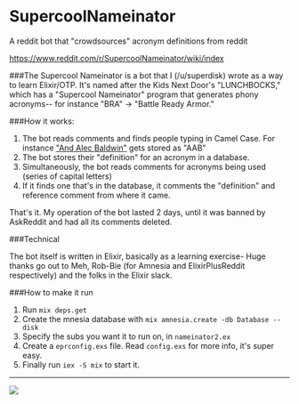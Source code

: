 # SupercoolNameinator
A reddit bot that "crowdsources" acronym definitions from reddit

https://www.reddit.com/r/SupercoolNameinator/wiki/index

###The Supercool Nameinator
is a bot that I (/u/superdisk) wrote as a way to learn Elixir/OTP. It's named after the Kids Next Door's "LUNCHBOCKS," which has a "Supercool Nameinator" program that generates phony acronyms-- for instance "BRA" -> "Battle Ready Armor."

###How it works:

1. The bot reads comments and finds people typing in Camel Case. For instance ["And Alec Baldwin"](http://reddit.com/comments/5gicrp/_/dat03ak) gets stored as "AAB"
2. The bot stores their "definition" for an acronym in a database.
3. Simultaneously, the bot reads comments for acronyms being used (series of capital letters)
4. If it finds one that's in the database, it comments the "definition" and reference comment from where it came.

That's it. My operation of the bot lasted 2 days, until it was banned by AskReddit and had all its comments deleted.

###Technical

The bot itself is written in Elixir, basically as a learning exercise- Huge thanks go out to Meh, Rob-Bie (for Amnesia and ElixirPlusReddit respectively) and the folks in the Elixir slack.

###How to make it run

1. Run `mix deps.get`
2. Create the mnesia database with `mix amnesia.create -db Database --disk`
3. Specify the subs you want it to run on, in `nameinator2.ex`
4. Create a `eprconfig.exs` file. Read `config.exs` for more info, it's super easy.
5. Finally run `iex -S mix` to start it.

------

![](https://b.thumbs.redditmedia.com/E0NYpRoJAd4sCNV7bGFKke9x-RrXjn5_93oj2lMoAbk.jpg)

